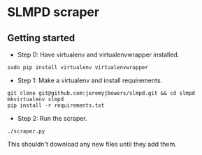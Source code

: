 # SLMPD scraper

## Getting started

* Step 0: Have virtualenv and virtualenvwrapper installed.

```
sudo pip install virtualenv virtualenvwrapper
```

* Step 1: Make a virtualenv and install requirements.

```
git clone git@github.com:jeremyjbowers/slmpd.git && cd slmpd
mkvirtualenv slmpd
pip install -r requirements.txt
```

* Step 2: Run the scraper.
```
./scraper.py
```

This shouldn't download any new files until they add them.
